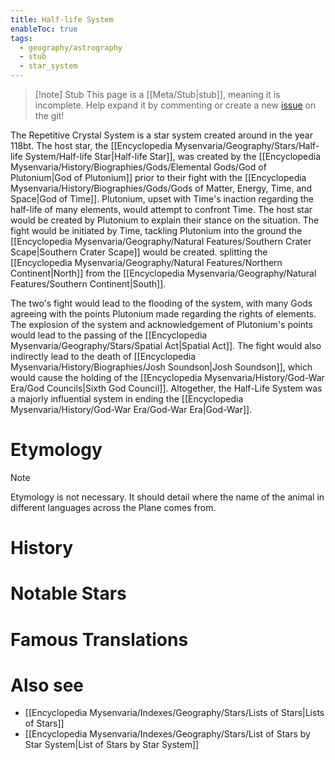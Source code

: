 ```yaml
---
title: Half-life System
enableToc: true
tags:
  - geography/astrography
  - stub
  - star_system
---
```


> [!note] Stub
> This page is a [[Meta/Stub|stub]], meaning it is incomplete. Help expand it by commenting or create a new [issue](https://github.com/RagtimeGal/quartz--encyclopedia-mysenvaria/issues/new/choose) on the git!


The Repetitive Crystal System is a star system created around in the year 118bt. The host star, the [[Encyclopedia Mysenvaria/Geography/Stars/Half-life System/Half-life Star|Half-life Star]], was created by the [[Encyclopedia Mysenvaria/History/Biographies/Gods/Elemental Gods/God of Plutonium|God of Plutonium]] prior to their fight with the [[Encyclopedia Mysenvaria/History/Biographies/Gods/Gods of Matter, Energy, Time, and Space|God of Time]]. Plutonium, upset with Time's inaction regarding the half-life of many elements, would attempt to confront Time. The host star would be created by Plutonium to explain their stance on the situation. The fight would be initiated by Time, tackling Plutonium into the ground the [[Encyclopedia Mysenvaria/Geography/Natural Features/Southern Crater Scape|Southern Crater Scape]] would be created. splitting the [[Encyclopedia Mysenvaria/Geography/Natural Features/Northern Continent|North]] from the [[Encyclopedia Mysenvaria/Geography/Natural Features/Southern Continent|South]].

The two's fight would lead to the flooding of the system, with many Gods agreeing with the points Plutonium made regarding the rights of elements. The explosion of the system and acknowledgement of Plutonium's points would lead to the passing of the [[Encyclopedia Mysenvaria/Geography/Stars/Spatial Act|Spatial Act]]. The fight would also indirectly lead to the death of [[Encyclopedia Mysenvaria/History/Biographies/Josh Soundson|Josh Soundson]], which would cause the holding of the [[Encyclopedia Mysenvaria/History/God-War Era/God Councils|Sixth God Council]]. Altogether, the Half-Life System was a majorly influential system in ending the [[Encyclopedia Mysenvaria/History/God-War Era/God-War Era|God-War]].
# Etymology

> [!note]
> Etymology is not necessary. It should detail where the name of the animal in different languages across the Plane comes from.
# History

# Notable Stars

# Famous Translations

# Also see
- [[Encyclopedia Mysenvaria/Indexes/Geography/Stars/Lists of Stars|Lists of Stars]]
- [[Encyclopedia Mysenvaria/Indexes/Geography/Stars/List of Stars by Star System|List of Stars by Star System]]
